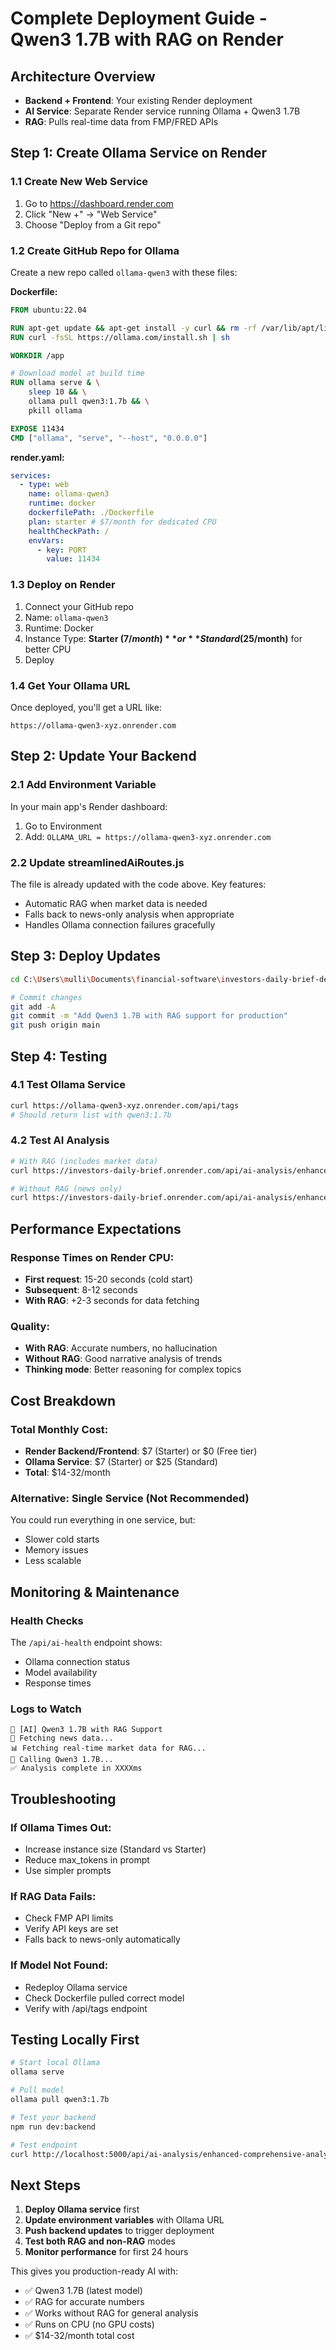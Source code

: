 # Complete Deployment Guide - Qwen3 1.7B with RAG on Render

## Architecture Overview
- **Backend + Frontend**: Your existing Render deployment
- **AI Service**: Separate Render service running Ollama + Qwen3 1.7B
- **RAG**: Pulls real-time data from FMP/FRED APIs

## Step 1: Create Ollama Service on Render

### 1.1 Create New Web Service
1. Go to https://dashboard.render.com
2. Click "New +" → "Web Service"
3. Choose "Deploy from a Git repo"

### 1.2 Create GitHub Repo for Ollama
Create a new repo called `ollama-qwen3` with these files:

**Dockerfile:**
```dockerfile
FROM ubuntu:22.04

RUN apt-get update && apt-get install -y curl && rm -rf /var/lib/apt/lists/*
RUN curl -fsSL https://ollama.com/install.sh | sh

WORKDIR /app

# Download model at build time
RUN ollama serve & \
    sleep 10 && \
    ollama pull qwen3:1.7b && \
    pkill ollama

EXPOSE 11434
CMD ["ollama", "serve", "--host", "0.0.0.0"]
```

**render.yaml:**
```yaml
services:
  - type: web
    name: ollama-qwen3
    runtime: docker
    dockerfilePath: ./Dockerfile
    plan: starter # $7/month for dedicated CPU
    healthCheckPath: /
    envVars:
      - key: PORT
        value: 11434
```

### 1.3 Deploy on Render
1. Connect your GitHub repo
2. Name: `ollama-qwen3`
3. Runtime: Docker
4. Instance Type: **Starter ($7/month)** or **Standard ($25/month)** for better CPU
5. Deploy

### 1.4 Get Your Ollama URL
Once deployed, you'll get a URL like:
```
https://ollama-qwen3-xyz.onrender.com
```

## Step 2: Update Your Backend

### 2.1 Add Environment Variable
In your main app's Render dashboard:
1. Go to Environment
2. Add: `OLLAMA_URL = https://ollama-qwen3-xyz.onrender.com`

### 2.2 Update streamlinedAiRoutes.js
The file is already updated with the code above. Key features:
- Automatic RAG when market data is needed
- Falls back to news-only analysis when appropriate
- Handles Ollama connection failures gracefully

## Step 3: Deploy Updates

```bash
cd C:\Users\mulli\Documents\financial-software\investors-daily-brief-deploy

# Commit changes
git add -A
git commit -m "Add Qwen3 1.7B with RAG support for production"
git push origin main
```

## Step 4: Testing

### 4.1 Test Ollama Service
```bash
curl https://ollama-qwen3-xyz.onrender.com/api/tags
# Should return list with qwen3:1.7b
```

### 4.2 Test AI Analysis
```bash
# With RAG (includes market data)
curl https://investors-daily-brief.onrender.com/api/ai-analysis/enhanced-comprehensive-analysis

# Without RAG (news only)
curl https://investors-daily-brief.onrender.com/api/ai-analysis/enhanced-comprehensive-analysis?rag=false
```

## Performance Expectations

### Response Times on Render CPU:
- **First request**: 15-20 seconds (cold start)
- **Subsequent**: 8-12 seconds
- **With RAG**: +2-3 seconds for data fetching

### Quality:
- **With RAG**: Accurate numbers, no hallucination
- **Without RAG**: Good narrative analysis of trends
- **Thinking mode**: Better reasoning for complex topics

## Cost Breakdown

### Total Monthly Cost:
- **Render Backend/Frontend**: $7 (Starter) or $0 (Free tier)
- **Ollama Service**: $7 (Starter) or $25 (Standard)
- **Total**: $14-32/month

### Alternative: Single Service (Not Recommended)
You could run everything in one service, but:
- Slower cold starts
- Memory issues
- Less scalable

## Monitoring & Maintenance

### Health Checks
The `/api/ai-health` endpoint shows:
- Ollama connection status
- Model availability
- Response times

### Logs to Watch
```
🤖 [AI] Qwen3 1.7B with RAG Support
📰 Fetching news data...
📊 Fetching real-time market data for RAG...
🤖 Calling Qwen3 1.7B...
✅ Analysis complete in XXXXms
```

## Troubleshooting

### If Ollama Times Out:
- Increase instance size (Standard vs Starter)
- Reduce max_tokens in prompt
- Use simpler prompts

### If RAG Data Fails:
- Check FMP API limits
- Verify API keys are set
- Falls back to news-only automatically

### If Model Not Found:
- Redeploy Ollama service
- Check Dockerfile pulled correct model
- Verify with /api/tags endpoint

## Testing Locally First

```bash
# Start local Ollama
ollama serve

# Pull model
ollama pull qwen3:1.7b

# Test your backend
npm run dev:backend

# Test endpoint
curl http://localhost:5000/api/ai-analysis/enhanced-comprehensive-analysis
```

## Next Steps

1. **Deploy Ollama service** first
2. **Update environment variables** with Ollama URL
3. **Push backend updates** to trigger deployment
4. **Test both RAG and non-RAG** modes
5. **Monitor performance** for first 24 hours

This gives you production-ready AI with:
- ✅ Qwen3 1.7B (latest model)
- ✅ RAG for accurate numbers
- ✅ Works without RAG for general analysis
- ✅ Runs on CPU (no GPU costs)
- ✅ $14-32/month total cost
